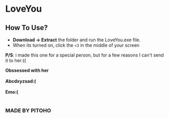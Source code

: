 # LoveYou
## How To Use?
 - **Download -> Extract** the folder and run the LoveYou.exe file.
 - When its turned on, click the `<3` in the middle of your screen

**P/S**: i made this one for a special person, but for a few reasons I can't send it to her:((


**Obssessed with her <br><br>
Abcdxyzsad:(<br><br>
Emo:( <br> <br>**


### MADE BY PITOHO

